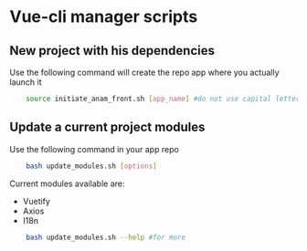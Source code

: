# Vue-cli manager scripts

## New project with his dependencies

Use the following command will create the repo app where you actually launch it
```bash
	source initiate_anam_front.sh [app_name] #do not use capital letters in the app name
```

## Update a current project modules

Use the following command in your app repo
```bash
	bash update_modules.sh [options]
```
Current modules available are:
- Vuetify
- Axios
- I18n

```bash
	bash update_modules.sh --help #for more
```
